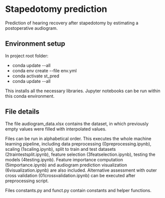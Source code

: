 # Stapedotomy prediction 

Prediction of hearing recovery after stapedotomy by estimating a postoperative audiogram. 

## Environment setup 

In project root folder:
- conda update --all
- conda env create --file env.yml
- conda activate st_pred
- conda update --all
  
This installs all the necessary libraries. Jupyter notebooks can be run within this conda environment. 

## File details

The file audiogram_data.xlsx contains the dataset, in which previously empty values were filled with interpolated values. 

Files can be run in alphabetical order. 
This executes the whole machine learning pipeline, including data preprocessing (0preprocessing.ipynb), scaling (1scaling.ipynb), split to train and test datasets (2traintestsplit.ipynb), feature selection (3featselection.ipynb), testing the models (4testing.ipynb). Feature importance computation (5importance.ipynb) and audiogram prediction visualization (6visualization.ipynb) are also included. Alternative assessment with outer cross validation (01crossvalidation.ipynb) can be executed after preprocessing script.

Files constants.py and funct.py contain constants and helper functions. 
